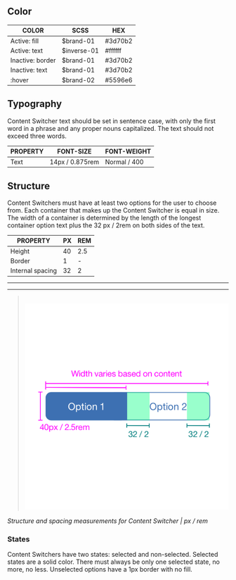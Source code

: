 ## Color

| COLOR              | SCSS | HEX |
|--------------------|------|------|
| Active: fill       | $brand-01   | #3d70b2  |
| Active: text       | $inverse-01 | #ffffff  |
| Inactive: border   | $brand-01   | #3d70b2  |
| Inactive: text     | $brand-01   | #3d70b2  |
| :hover             | $brand-02   | #5596e6  |

## Typography

Content Switcher text should be set in sentence case, with only the first word in a phrase and any proper nouns capitalized. The text should not exceed three words.

| PROPERTY   | FONT-SIZE       | FONT-WEIGHT  |
|------------|-----------------|--------------|
| Text       | 14px / 0.875rem | Normal / 400 |

## Structure

Content Switchers must have at least two options for the user to choose from. Each container that makes up the Content Switcher is equal in size. The width of a container is determined by the length of the longest container option text plus the 32 px / 2rem on both sides of the text.

| PROPERTY         | PX | REM |
|------------------|----|-----|
| Height           | 40 | 2.5 |
| Border           | 1  | -   |
| Internal spacing | 32 | 2   |

---
***
> 
![Content switcher structure and spacing measurements](images/content-switcher-style-1.png)

_Structure and spacing measurements for Content Switcher | px / rem_

### States

Content Switchers have two states: selected and non-selected. Selected states are a solid color. There must always be only one selected state, no more, no less. Unselected options have a 1px border with no fill.
